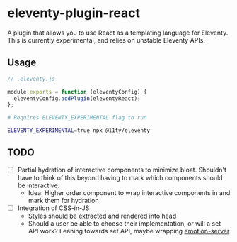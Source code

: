 # eleventy-plugin-react

A plugin that allows you to use React as a templating language for Eleventy. This is currently experimental, and relies on unstable Eleventy APIs.

## Usage

```js
// .eleventy.js

module.exports = function (eleventyConfig) {
  eleventyConfig.addPlugin(eleventyReact);
};
```

```sh
# Requires ELEVENTY_EXPERIMENTAL flag to run

ELEVENTY_EXPERIMENTAL=true npx @11ty/eleventy
```

## TODO

- [ ] Partial hydration of interactive components to minimize bloat. Shouldn't have to think of this beyond having to mark which components should be interactive.
  - Idea: Higher order component to wrap interactive components in and mark them for hydration
- [ ] Integration of CSS-in-JS
  - Styles should be extracted and rendered into head
  - Should a user be able to choose their implementation, or will a set API work? Leaning towards set API, maybe wrapping [emotion-server](https://emotion.sh/docs/ssr)

